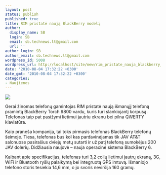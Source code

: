 ```yaml
---
layout: post
status: publish
published: true
title: RIM pristatė naują BlackBerry modelį
author:
  display_name: SB
  login: SB
  email: sb.technews.lt@gmail.com
  url: ''
author_login: SB
author_email: sb.technews.lt@gmail.com
wordpress_id: 5008
wordpress_url: http://localhost/site/new/rim_pristate_nauja_blackberry_modeli/
date: '2010-08-04 17:32:22 +0300'
date_gmt: '2010-08-04 17:32:22 +0300'
categories:
- Naujienos
---
```

<div class="imgright"><img src="http://www.part.lt/img/f60626e55ac22dd7396d8069729b04c7416.jpg"  /></div>
<p>Gerai žinomas telefonų gamintojas RIM pristatė naują išmanųjį telefoną pramintą BlackBerry Torch 9800 vardu, kuris turi slankiojantį korpusą. Telefonas taip pat pasižymi lietimui jautriu ekranu bei pilna QWERTY klaviatūra.</p>
<p>Kaip praneša kompanija, tai toks pirmasis telefonas BlackBerry telefonų šeimoje. Tiesa, telefonas bus kol kas pardavinėjamas tik JAV AT&T salonuose pasirašius dviejų metų sutarti ir už patį telefoną sumokėjus 200 JAV dolerių. Didžiausia naujovė – nauja operacinė sistema BlackBerry 6.</p>
<p>Kalbant apie specifikacijas, telefonas turi 3,2 colių lietimui jautrų ekraną, 3G, WiFi ir Bluetooth ryšių palaikymą bei integruotą GPS imtuvą. Išmaniojo telefono storis tesiekia 14,6 mm, o jo svoris neviršija 160 gramų.<br /></p>
